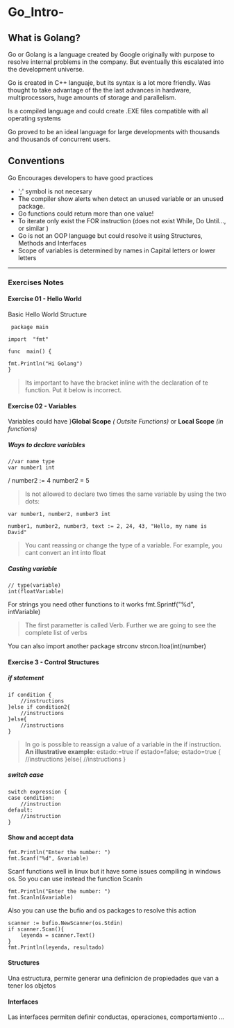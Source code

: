 # Go_Intro-
## What is Golang?
Go or Golang is a language created by Google originally with purpose to resolve internal problems in the company. But eventually this escalated into the development universe. 

Go is created in C++ languaje, but its syntax is a lot more friendly. Was thought to take advantage of the the last advances in hardware, multiprocessors, huge amounts of storage and parallelism.

Is a compiled language and could create .EXE files compatible with all operating systems

Go proved to be an ideal language for large developments with thousands and thousands of concurrent users.

## Conventions
Go Encourages developers to have good practices

- ';' symbol is not necesary
- The compiler show alerts when detect an unused variable or an unused package.
- Go functions could return more than one value!
- To iterate only exist the FOR instruction (does not exist While, Do Until..., or  similar )
- Go is not an OOP language but could resolve it using Structures, Methods and Interfaces
- Scope of variables is determined by names in Capital letters or lower letters

<hr />

### Exercises Notes
#### Exercise 01 - Hello World
Basic Hello World Structure

     package main
      
    import  "fmt"

    func  main() {
    
    fmt.Println("Hi Golang")
    }

> Its important to have the bracket inline with the declaration of te function. Put it below is incorrect.

#### Exercise 02 - Variables
Variables could have }**Global Scope** *( Outsite Functions)* or **Local Scope** *(in functions)*

##### Ways to declare variables
    //var name type
    var number1 int
/
    number2 := 4
    number2 = 5
> Is not allowed to declare two times the same variable by using the two dots:

    var number1, number2, number3 int

    number1, number2, number3, text := 2, 24, 43, "Hello, my name is David"

>You cant reassing or change the type of a variable. For example, you cant convert an int into float

##### Casting variable
    // type(variable)
    int(floatVariable)

For strings you need other functions to it works
    fmt.Sprintf("%d", intVariable)
>The  first parametter is called Verb. Further we are going to see the complete list of verbs

You can also import another package strconv
    strcon.Itoa(int(number)

#### Exercise 3 - Control Structures
##### if statement
    if condition {
		//instructions
	}else if condition2{
		//instructions
	}else{
        //instructions
    }

>In go is possible to reassign a value of a variable in the if instruction.
**An illustrative example:**
    estado:=true
    if estado=false; estado=true {
		//instructions
	}else{
		//instructions
	}

##### switch case 
    switch expression {
	case condition:
		//instruction
    default:
        //instruction
	} 

####  Show and accept data

    fmt.Println("Enter the number: ")
	fmt.Scanf("%d", &variable)

Scanf functions well in linux but it have some issues compiling in windows os. So you can use instead the function Scanln

    fmt.Println("Enter the number: ")
	fmt.Scanln(&variable)

Also you can use the bufio and os packages to resolve this action

    scanner := bufio.NewScanner(os.Stdin)
	if scanner.Scan(){
		leyenda = scanner.Text()
	}
    fmt.Println(leyenda, resultado)


#### Structures
Una estructura, permite generar una definicion de propiedades que van a tener los objetos

#### Interfaces
Las interfaces permiten definir conductas, operaciones, comportamiento ...
